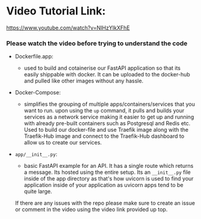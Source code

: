 # Video Tutorial Link:

https://www.youtube.com/watch?v=NIHzYIkXFhE

### Please watch the video before trying to understand the code

- Dockerfile.app:

  - used to build and cotainerise our FastAPI application so that its easily shippable with docker. It can be uploaded to the docker-hub and pulled like other images without any hassle.

- Docker-Compose:

  - simplifies the grouping of multiple apps/containers/services that you want to run. upon using the `up` command, it pulls and builds your services as a network service making it easier to get up and running with already pre-built containers such as Postgresql and Redis etc. Used to build our docker-file and use Traefik image along with the Traefik-Hub image and connect to the Traefik-Hub dashboard to allow us to create our services.

- `app/__init__.py`:

  - basic FastAPI example for an API. It has a single route which returns a message. Its hosted using the entire setup. Its an `__init__.py` file inside of the app directory as that's how uvicorn is used to find your application inside of your application as uvicorn apps tend to be quite large.

  If there are any issues with the repo please make sure to create an issue or comment in the video using the video link provided up top.
